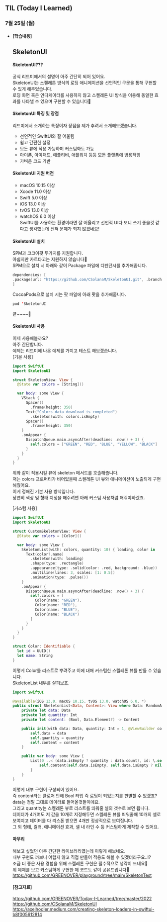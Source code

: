 ## TIL (Today I Learned)

### 7월 25일 (월)   

- #### [학습내용]    
  ## SkeletonUI              

  #### SkeletonUI???         

  공식 리드미에서의 설명이 아주 간단히 되어 있어요.   
  SkeletonUI는 스켈레톤 방식의 로딩 애니메이션을 선언적인 구문을 통해 구현할 수 있게 해주었습니다.    
  로딩 화면 혹은 인디케이터를 사용하지 않고 스켈레톤 UI 방식을 이용해 동일한 효과를 나타낼 수 있으며 구현할 수 있습니다🙌    

  #### SkeletonUI 특징 및 장점   

  리드미에서 소개하는 특징이자 장점을 제가 추려서 소개해보겠습니다.    
  - 선언적인 SwiftUI와 잘 어울림  
  - 쉽고 간편한 설정   
  - 모든 뷰에 적용 가능하며 커스텀화도 가능  
  - 아이폰, 아이패드, 애플티비, 애플워치 등등 모든 플랫폼에 범용적임     
  - 가벼운 코드 기반   

  #### SkeletonUI 지원 버전    

  - macOS 10.15 이상    
  - Xcode 11.0 이상   
  - Swift 5.0 이상    
  - iOS 13.0 이상    
  - tvOS 13.0 이상    
  - watchOS 6.0 이상    
  SwiftUI를 사용하는 환경이라면 잘 어울리고 선언적 UI다 보니 쓰기 좋을것 같다고 생각했는데 전혀 문제가 되지 않겠네요!    

  #### SkeletonUI 설치    

  SPM과 코코아팟 두가지를 지원합니다.   
  아쉽지만 카르타고는 지원하지 않습니다🥲    
  SPM으로 설치 시 아래와 같이 Package 파일에 디펜던시를 추가해줍니다.   
  ```swift
  dependencies: [
  .package(url: "https://github.com/CSolanaM/SkeletonUI.git", .branch("master"))
  ]
  ```

  CocoaPods으로 설치 시는 팟 파일에 아래 팟을 추가해줍니다.   
  ```swift
  pod 'SkeletonUI
  ```
  끝~~~~🥳   

  #### SkeletonUI 사용   

  이제 사용해볼까요?   
  아주 간단합니다.   
  예제는 리드미에 나온 예제를 가지고 테스트 해보겠습니다.    
  [기본 사용]    
  ```swift
  import SwiftUI
  import SkeletonUI
  
  struct SkeletonView: View {
    @State var colors = [String]()
  
    var body: some View {
      VStack {
        Spacer()
          .frame(height: 350)
        Text("Colors data download is completed")
          .skeleton(with: colors.isEmpty)
        Spacer()
          .frame(height: 350)
      }
      .onAppear {
        DispatchQueue.main.asyncAfter(deadline: .now() + 3) {
          self.colors = ["GREEN", "RED", "BLUE", "YELLOW", "BLACK"]
        }
      }
    }
  }
  ```
  위와 같이 적용시킬 뷰에 skeleton 메서드를 호출해줍니다.   
  저는 colors 프로퍼티가 비어있을때 스켈레톤 UI 뷰와 애니메이션이 노출되게 구현해줬어요.    
  이게 정해진 기본 사용 방식입니다.   
  당연히 색상 및 형태 지정을 해주려면 아래 커스텀 사용처럼 해줘야하겠죠.    

  [커스텀 사용]    
  ```swift
  import SwiftUI
  import SkeletonUI
  
  struct CustomSkeletonView: View {
    @State var colors = [Color]()
  
    var body: some View {
      SkeletonList(with: colors, quantity: 10) { loading, color in
        Text(color?.name)
          .skeleton(with: loading)
          .shape(type: .rectangle)
          .appearance(type: .solid(color: .red, background: .blue))
          .multiline(lines: 3, scales: [1: 0.5])
          .animation(type: .pulse())
      }
      .onAppear {
        DispatchQueue.main.asyncAfter(deadline: .now() + 3) {
          self.colors = [
            Color(name: "GREEN"),
            Color(name: "RED"),
            Color(name: "BLUE"),
            Color(name: "BLACK")
          ]
        }
      }
    }
  }
  
  struct Color: Identifiable {
    let id = UUID()
    let name: String
  }
  ```
  이렇게 Color를 리스트로 뿌려주고 이에 대해 커스텀한 스켈레톤 뷰를 만들 수 있습니다.   
  SkeletonList 내부를 살펴보죠.   
  ```swift
  import SwiftUI 
  
  @available(iOS 13.0, macOS 10.15, tvOS 13.0, watchOS 6.0, *)
  public struct SkeletonList<Data, Content>: View where Data: RandomAccessCollection, Data.Element: Identifiable, Content: View {
      private let data: Data
      private let quantity: Int
      private let content: (Bool, Data.Element?) -> Content
  
      public init(with data: Data, quantity: Int = 1, @ViewBuilder content: @escaping (Bool, Data.Element?) -> Content) {
          self.data = data
          self.quantity = quantity
          self.content = content
      }
  
      public var body: some View {
          List(0 ..< (data.isEmpty ? quantity : data.count), id: \.self) { index in
              self.content(self.data.isEmpty, self.data.isEmpty ? nil : self.data.map { $0 }[index])
          }
      }
  }
  ```
  이렇게 내부 구현이 구성되어 있어요.   
  즉 content라는 클로저 안에 Bool 타입 즉 로딩이 되었는지를 판별할 수 있겠죠?   
  data는 정말 그대로 데이터로 들어올것들이에요.    
  그리고 quantity는 스켈레톤 뷰로 리스트를 띄워줄 셀의 갯수로 보면 됩니다.    
  데이터가 4개여도 저 값을 10개로 지정해두면 스켈레톤 뷰를 띄워줄때 10개의 셀로 보여지고 데이터를 다 리스폰 받으면 4개만 정상적으로 보여집니다.    
  그 외 형태, 컬러, 애니메이션 효과, 셀 내 라인 수 등 커스텀하게 제작할 수 있어요.    


  #### 마무리    

  해보고 싶었던 아주 간단한 라이브러리였는데 이렇게 해보네요.   
  내부 구현도 까보니 어렵지 않고 직접 만들어 적용도 해볼 수 있겠더라구요..!?   
  조금 더 좋은 사용 경험을 위해 스켈레톤 구현은 필수적으로 생각이 드네요🤔    
  위 예제를 보고 커스텀하게 구현한 제 코드도 같이 공유드립니다🙌    
  https://github.com/GREENOVER/playground/tree/main/SkeletonTest    

  #### [참고자료]    
  https://github.com/GREENOVER/Today-I-Learned/tree/master/2022   
  https://github.com/CSolanaM/SkeletonUI    
  https://axelhodler.medium.com/creating-skeleton-loaders-in-swiftui-b8f005612814    

